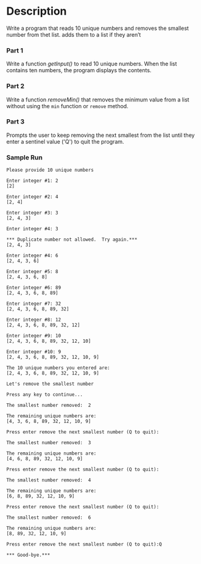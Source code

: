 # Description

Write a program that reads 10 unique numbers and removes the smallest number from thet list.
adds them to a list if they aren’t 
### Part 1
Write a function *getInput()* to read 10 unique numbers. When the list contains ten numbers, 
the program displays the contents.

### Part 2
Write a function *removeMin()* that removes the minimum value from a list 
without using the `min` function or `remove` method.

### Part 3
Prompts the user to keep removing the next smallest from the list until they
enter a sentinel value ('Q') to quit the program.

### Sample Run
```
Please provide 10 unique numbers

Enter integer #1: 2
[2]

Enter integer #2: 4
[2, 4]

Enter integer #3: 3
[2, 4, 3]

Enter integer #4: 3

*** Duplicate number not allowed.  Try again.***
[2, 4, 3]

Enter integer #4: 6
[2, 4, 3, 6]

Enter integer #5: 8
[2, 4, 3, 6, 8]

Enter integer #6: 89
[2, 4, 3, 6, 8, 89]

Enter integer #7: 32
[2, 4, 3, 6, 8, 89, 32]

Enter integer #8: 12
[2, 4, 3, 6, 8, 89, 32, 12]

Enter integer #9: 10
[2, 4, 3, 6, 8, 89, 32, 12, 10]

Enter integer #10: 9
[2, 4, 3, 6, 8, 89, 32, 12, 10, 9]

The 10 unique numbers you entered are:
[2, 4, 3, 6, 8, 89, 32, 12, 10, 9]

Let's remove the smallest number

Press any key to continue...

The smallest number removed:  2

The remaining unique numbers are:
[4, 3, 6, 8, 89, 32, 12, 10, 9]

Press enter remove the next smallest number (Q to quit):

The smallest number removed:  3

The remaining unique numbers are:
[4, 6, 8, 89, 32, 12, 10, 9]

Press enter remove the next smallest number (Q to quit):

The smallest number removed:  4

The remaining unique numbers are:
[6, 8, 89, 32, 12, 10, 9]

Press enter remove the next smallest number (Q to quit):

The smallest number removed:  6

The remaining unique numbers are:
[8, 89, 32, 12, 10, 9]

Press enter remove the next smallest number (Q to quit):Q

*** Good-bye.***
```
